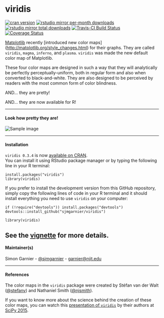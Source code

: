 # viridis

[![cran version](http://www.r-pkg.org/badges/version/viridis)](http://cran.rstudio.com/web/packages/viridis)
[![rstudio mirror per-month downloads](http://cranlogs.r-pkg.org/badges/viridis)](https://github.com/metacran/cranlogs.app)
[![rstudio mirror total downloads](http://cranlogs.r-pkg.org/badges/grand-total/viridis?color=yellowgreen)](https://github.com/metacran/cranlogs.app)
[![Travis-CI Build Status](https://travis-ci.org/hrbrmstr/viridis.svg?branch=master)](https://travis-ci.org/hrbrmstr/viridis)
[![Coverage Status](https://img.shields.io/codecov/c/github/hrbrmstr/viridis/master.svg)](https://codecov.io/github/NA/viridis?branch=master)


[Matplotlib](http://matplotlib.org/) recently [introduced new color maps]
(http://matplotlib.org/style_changes.html) for their graphs. They are called
`viridis`, `magma`, `inferno`, and `plasma`. `viridis` was made the new default 
color map of Matplotlib. 

These four color maps are designed in such a way that they will analytically be 
perfectly perceptually-uniform, both in regular form and also when converted to 
black-and-white. They are also designed to be perceived by readers with the most 
common form of color blindness. 

AND... they are pretty!

AND... they are now available for R! 

---

#### Look how pretty they are! 

![Sample image](https://raw.githubusercontent.com/sjmgarnier/viridis/master/img/sample2.png)

---

#### Installation

`viridis 0.3.4` is now [available on CRAN](https://cran.r-project.org/package=viridis).  
You can install it using RStudio package manager or by typing the following line
in your R terminal:

```{r}
install.packages("viridis")
library(viridis)
```

If you prefer to install the development version from this GitHub repository,
simply copy the following lines of code in your R terminal and it should install 
everything you need to use `viridis` on your computer: 

```{r}
if (!require("devtools")) install.packages("devtools")
devtools::install_github("sjmgarnier/viridis")

library(viridis)
```

See the [vignette](https://cran.r-project.org/web/packages/viridis/vignettes/intro-to-viridis.html) for more details.
---

#### Maintainer(s)

Simon Garnier - [@sjmgarnier](https://twitter.com/sjmgarnier) - <garnier@njit.edu>

---

#### References

The color maps in the `viridis` package were created by Stéfan van der Walt ([@stefanv](https://github.com/stefanv))
and Nathaniel Smith ([@njsmith](https://github.com/njsmith)). 

If you want to know more about the science behind the creation of these color maps, 
you can watch this [presentation of `viridis`](https://youtu.be/xAoljeRJ3lU) by 
their authors at [SciPy 2015](http://scipy2015.scipy.org/). 





